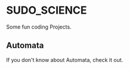 # SUDO_SCIENCE
Some fun coding Projects. 

## Automata 
If you don't know about Automata, check it out.
